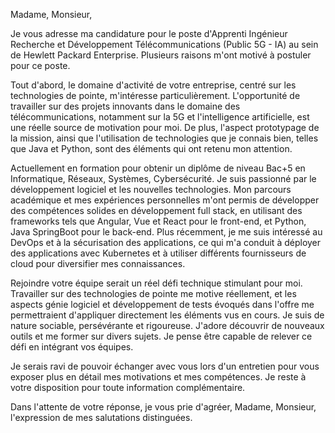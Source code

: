 Madame, Monsieur,

Je vous adresse ma candidature pour le poste d'Apprenti Ingénieur Recherche et Développement Télécommunications (Public 5G - IA) au sein de Hewlett Packard Enterprise. Plusieurs raisons m'ont motivé à postuler pour ce poste.

Tout d'abord, le domaine d'activité de votre entreprise, centré sur les technologies de pointe, m'intéresse particulièrement. L'opportunité de travailler sur des projets innovants dans le domaine des télécommunications, notamment sur la 5G et l'intelligence artificielle, est une réelle source de motivation pour moi. De plus, l'aspect prototypage de la mission, ainsi que l'utilisation de technologies que je connais bien, telles que Java et Python, sont des éléments qui ont retenu mon attention.

Actuellement en formation pour obtenir un diplôme de niveau Bac+5 en Informatique, Réseaux, Systèmes, Cybersécurité. Je suis passionné par le développement logiciel et les nouvelles technologies. Mon parcours académique et mes expériences personnelles m'ont permis de développer des compétences solides en développement full stack, en utilisant des frameworks tels que Angular, Vue et React pour le front-end, et Python, Java SpringBoot pour le back-end. Plus récemment, je me suis intéressé au DevOps et à la sécurisation des applications, ce qui m'a conduit à déployer des applications avec Kubernetes et à utiliser différents fournisseurs de cloud pour diversifier mes connaissances.

Rejoindre votre équipe serait un réel défi technique stimulant pour moi. Travailler sur des technologies de pointe me motive réellement, et les aspects génie logiciel et développement de tests évoqués dans l'offre me permettraient d'appliquer directement les éléments vus en cours. Je suis de nature sociable, persévérante et rigoureuse. J'adore découvrir de nouveaux outils et me former sur divers sujets. Je pense être capable de relever ce défi en intégrant vos équipes.

Je serais ravi de pouvoir échanger avec vous lors d'un entretien pour vous exposer plus en détail mes motivations et mes compétences. Je reste à votre disposition pour toute information complémentaire.

Dans l'attente de votre réponse, je vous prie d'agréer, Madame, Monsieur, l'expression de mes salutations distinguées.